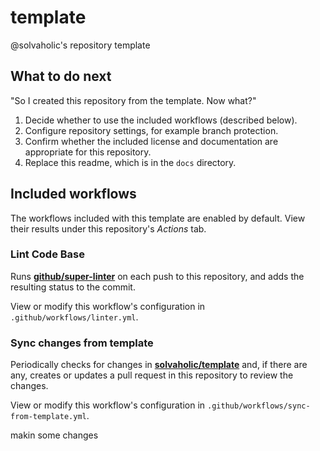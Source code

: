 # template
@solvaholic's repository template

## What to do next

"So I created this repository from the template. Now what?"

1. Decide whether to use the included workflows (described below).
1. Configure repository settings, for example branch protection.
1. Confirm whether the included license and documentation are appropriate for this repository.
1. Replace this readme, which is in the `docs` directory.

## Included workflows

The workflows included with this template are enabled by default. View their results under this repository's _Actions_ tab.

### Lint Code Base

Runs **[github/super-linter](https://github.com/github/super-linter)** on each push to this repository, and adds the resulting status to the commit.

View or modify this workflow's configuration in `.github/workflows/linter.yml`.

### Sync changes from template

Periodically checks for changes in **[solvaholic/template](https://github.com/solvaholic/template)** and, if there are any, creates or updates a pull request in this repository to review the changes.

View or modify this workflow's configuration in `.github/workflows/sync-from-template.yml`.

makin some changes
